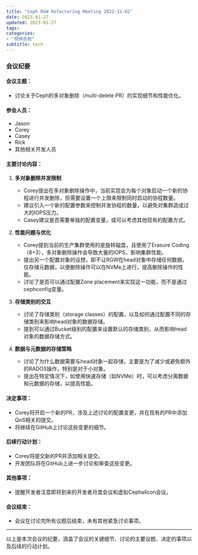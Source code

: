 ```yaml
---
title: "Ceph RGW Refactoring Meeting 2022-11-02"
date: 2023-01-27
updated: 2023-01-27
tags:
categories:
- "视频总结"
subtitle: tech
---
```



### 会议纪要

#### 会议主题：
- 讨论关于Ceph的多对象删除（multi-delete PR）的实现细节和性能优化。

#### 参会人员：
- Jason
- Corey
- Casey
- Rick
- 其他相关开发人员

#### 主要讨论内容：

1. **多对象删除并发限制**
   - Corey提出在多对象删除操作中，当前实现会为每个对象启动一个新的协程进行并发删除，但需要设置一个上限来限制同时启动的协程数量。
   - 建议引入一个新的配置参数来控制并发协程的数量，以避免对集群造成过大的IOPS压力。
   - Casey建议是否需要单独的配置变量，或可以考虑其他现有的配置方式。

2. **性能问题与优化**
   - Corey提到当前的生产集群使用的是旋转磁盘，且使用了Erasure Coding（8+3），多对象删除操作会导致大量的IOPS，影响集群性能。
   - 提出另一个配置对象的设想，即不让RGW在head对象中存储任何数据，仅存储元数据，以便删除操作可以在NVMe上进行，提高删除操作的性能。
   - 讨论了是否可以通过配置Zone placement来实现这一功能，而不是通过cephconfig变量。

3. **存储类别的交互**
   - 讨论了存储类别（storage classes）的配置，以及如何通过配置不同的存储类别来影响head对象的数据存储。
   - 提到可以通过Bucket级别的配置来设置默认的存储类别，从而影响head对象的数据存储方式。

4. **数据与元数据的存储策略**
   - 讨论了为什么数据需要与head对象一起存储，主要是为了减少或避免额外的RADOS操作，特别是对于小对象。
   - 提出在特定情况下，如使用快速存储（如NVMe）时，可以考虑分离数据和元数据的存储，以提高性能。

#### 决定事项：
- Corey将开启一个新的PR，涉及上述讨论的配置变更，并在现有的PR中添加QoS相关的提交。
- 将继续在GitHub上讨论这些变更的细节。

#### 后续行动计划：
- Corey将提交新的PR并添加相关提交。
- 开发团队将在GitHub上进一步讨论和审查这些变更。

#### 其他事项：
- 提醒开发者注意即将到来的开发者月度会议和虚拟Cephalicon会议。

#### 会议结束：
- 会议在讨论完所有议题后结束，未有其他紧急讨论事项。

---

以上是本次会议的纪要，涵盖了会议的关键细节、讨论的主要议题、决定的事项以及后续的行动计划。